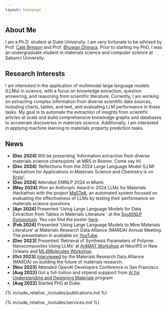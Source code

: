 ```yaml
---
layout: homepage
---
```


## About Me

I am a Ph.D. student at Duke University. I am very fortunate to be advised by Prof. [Cate Brinson](https://brinsonlab.pratt.duke.edu/) and Prof. [Bhuwan Dhingra](https://users.cs.duke.edu/~bdhingra/). Prior to starting my PhD, I was an undergraduate student in materials science and computer science at Sabanci University.


## Research Interests
I am interested in the application of multimodal large language models (LLMs) in science, with a focus on knowledge extraction, question answering, and reasoning from scientific literature. Currently, I am working on extracting complex information from diverse scientific data sources, including charts, tables, and text, and evaluating LLM performance in these tasks. My goal is to automate the extraction of insights from scientific articles at scale and build comprehensive knowledge graphs and databases to accelerate discoveries in materials science. Additionally, I am interested in applying machine learning to materials property prediction tasks.

## News

- **[Dec 2024]** Will be presenting ‘Information extraction from diverse materials science charts/plots’ at MRS in Boston. Come say hi!
- **[Dec 2024]** ‘Reflections from the 2024 Large Language Model (LLM) Hackathon for Applications in Materials Science and Chemistry is on [Arxiv](https://arxiv.org/pdf/2411.15221)’.
- **[Dec 2024]** Attended EMNLP 2024 in Miami.
- **[May 2024]** Won an Anthropic Award in 2024 LLMs for Materials Hackathon with the project [MaSTeA](https://x.com/DCirci/status/1788751982913589420), an automated system focused on evaluating the effectiveness of LLMs by testing their performance on materials science questions
- **[Apr 2024]** Presented ‘Using Large Language Models for Data Extraction from Tables in Materials Literature ’ at the [SouthNLP Symposium](https://southnlp.github.io/southnlp2024/). You can find the poster [here](https://southnlp.github.io/southnlp2024/presentations/southnlp2024-poster-45.pdf).
- **[Feb 2024]** Presented ‘Using Large Language Models to Mine Materials Literature’ at Materials Research Data Alliance (MARDA) Annual Meeting. The presentation in available on [YouTube](https://www.youtube.com/watch?v=3a4DfTXi5Js&t=758s).
- **[Dec 2023]** Presented ‘Retrieval of Synthesis Parameters of Polymer Nanocomposites Using LLMs’ at [AI4MAT Workshop](https://sites.google.com/view/ai4mat/ai4mat-2023/accepted-work?authuser=0) at NeurIPS in New Orleans and [ML4Molecules Workshop](https://moleculediscovery.github.io/workshop2023/).
- **[Oct 2023]** [Interviewed](https://www.youtube.com/watch?v=ex4b9qQdv_g&t=3s) by the Materials Research Data Alliance (MARDA) on building the future of materials research.
- **[Nov 2023]** Attended OpenAI Developers Conference in San Francisco
- **[Aug 2022]** Got a full-tuition and stipend suppport from [AI for Understanding and Designing Materials](https://aim-nrt.pratt.duke.edu/) program
- **[Aug 2022]** Started PhD at Duke.


{% include_relative _includes/publications.md %}

{% include_relative _includes/services.md %}

